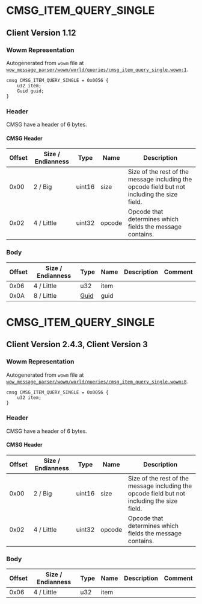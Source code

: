 # CMSG_ITEM_QUERY_SINGLE

## Client Version 1.12

### Wowm Representation

Autogenerated from `wowm` file at [`wow_message_parser/wowm/world/queries/cmsg_item_query_single.wowm:1`](https://github.com/gtker/wow_messages/tree/main/wow_message_parser/wowm/world/queries/cmsg_item_query_single.wowm#L1).
```rust,ignore
cmsg CMSG_ITEM_QUERY_SINGLE = 0x0056 {
    u32 item;
    Guid guid;
}
```
### Header

CMSG have a header of 6 bytes.

#### CMSG Header

| Offset | Size / Endianness | Type   | Name   | Description |
| ------ | ----------------- | ------ | ------ | ----------- |
| 0x00   | 2 / Big           | uint16 | size   | Size of the rest of the message including the opcode field but not including the size field.|
| 0x02   | 4 / Little        | uint32 | opcode | Opcode that determines which fields the message contains.|

### Body

| Offset | Size / Endianness | Type | Name | Description | Comment |
| ------ | ----------------- | ---- | ---- | ----------- | ------- |
| 0x06 | 4 / Little | u32 | item |  |  |
| 0x0A | 8 / Little | [Guid](../spec/packed-guid.md) | guid |  |  |

# CMSG_ITEM_QUERY_SINGLE

## Client Version 2.4.3, Client Version 3

### Wowm Representation

Autogenerated from `wowm` file at [`wow_message_parser/wowm/world/queries/cmsg_item_query_single.wowm:8`](https://github.com/gtker/wow_messages/tree/main/wow_message_parser/wowm/world/queries/cmsg_item_query_single.wowm#L8).
```rust,ignore
cmsg CMSG_ITEM_QUERY_SINGLE = 0x0056 {
    u32 item;
}
```
### Header

CMSG have a header of 6 bytes.

#### CMSG Header

| Offset | Size / Endianness | Type   | Name   | Description |
| ------ | ----------------- | ------ | ------ | ----------- |
| 0x00   | 2 / Big           | uint16 | size   | Size of the rest of the message including the opcode field but not including the size field.|
| 0x02   | 4 / Little        | uint32 | opcode | Opcode that determines which fields the message contains.|

### Body

| Offset | Size / Endianness | Type | Name | Description | Comment |
| ------ | ----------------- | ---- | ---- | ----------- | ------- |
| 0x06 | 4 / Little | u32 | item |  |  |


